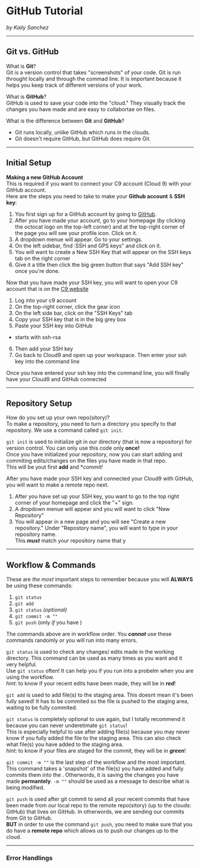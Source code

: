 # GitHub Tutorial

_by Kaily Sanchez_

---
## Git vs. GitHub
What is **Git**?  
Git is a version control that takes "screenshots" of your code. Git is run throught locally and through the commad line. It is important because it helps you keep track of different versions of your work. 

What is **GitHub**?  
GitHub is used to save your code into the "cloud." They visually track the changes you have made and are easy to collabortae on files. 

What is the difference between **Git** and **GitHub**?

* Git runs locally, unlike GitHub which runs in the clouds.
*  Git doesn't require GitHub, but GitHub does require Git.
  

---
## Initial Setup
**Making a new GitHub Account**  
This is required if you want to connect your C9 account (Cloud 9) with your GitHub account.  
Here are the steps you need to take to make your **Github account** & **SSH key**: 

1. You first sign up for a GitHub account by going to [GitHub](https://github.com/).
2. After you have made your account, go to your homepage (by clicking the octocat logo on the top-left corner) and at the top-right corner of the page you will see your profile icon. Click on it.
3. A dropdown menue will appear. Go to your settings.
4. On the left sidebar, find :SSH and GPS keys" and click on it.
5. You will want to create a New SSH Key that will appear on the SSH keys tab on the right corner
6. Give it a title then click the big green button that says "Add SSH key" once you're done.  

Now that you have made your SSH key, you will want to open your C9 account that is on the [C9 website](https://c9.io/)

1. Log into your c9 account
2. On the top-right corner, click the gear icon
3. On the left side bar, click on the "SSH Keys" tab
4. Copy your SSH key that is in the big grey box 
5. Paste your SSH key into GitHub
* starts with ssh-rsa
6. Then add your SSH key
7. Go back to Cloud9 and open up your workspace. Then enter your ssh key into the command line

Once you have entered your ssh key into the command line, you will finally have your Cloud9 and GitHub connected

---
## Repository Setup
How do you set up your own repo(sitory)?  
To make a repository, you need to turn a directory you specify to that repository. We use a command called `git init`.

`git init` is used to initialize git in our directory (that is now a repository) for version control. You can only use this code only **once!**  
Once you have initialized your repository, now you can start adding and commiting edits/changes on the files you have made in that repo.  
This will be yout first **add** and **commit!*


After you have made your SSH key and connected your Cloud9 with GitHub, you will want to make a remote repo next.  

1. After you have set up your SSH key, you want to go to the top right corner of your homepage and click the "+" sign.
2. A dropdown menue will appear and you will want to click "New Repository"
3. You will appear in a new page and you will see "Create a new repository." Under "Repostory name", you will want to type in your repository name.  
This **_must_** match your repository name that y





---
## Workflow & Commands
These are *the most* important steps to remember because you will **ALWAYS** be using these commands:

1. `git status`
2. `git add`
3. `git status` *(optional)*
4. `git commit -m ""` 
5. `git push` (only _if_ you have )

The commands above are in workflow order. You *__cannot__* use these commands randomly or you will run into many errors. 

`git status` is used to check any changes/ edits made in the working directory. This command can be used as many times as you want and it very helpful.  
Use `git status` often! It can help you if you run into a probelm when you are using the workflow.  
_hint_: to know if your recent edits have been made, they will be in **_red_**!

`git add` is used to add file(s) to the staging area. This doesnt mean it's been fully saved! It has to be commited so the file is pushed to the staging area, waiting to be fully commited.

`git status` is completely optional to use again, but I totally recommend it because you can never underetimate `git status`!  
This is especially helpful to use after adding file(s) because you may never know if you fully added the file to the staging area. This can also check what file(s) you have added to the staging area.  
_hint_: to know if your files are staged for the commit, they will be in **_green_**!

`git commit -m ""` is the last step of the workflow and the most important. This command takes a 'snapshot' of the file(s) you have added and fully commits them into the . Otherwords, it is saving the changes you have made **permantely**. `-m ""` should be used as a message to describe what is being modified. 

`git push` is used after git commit to send all your recent commits that have been made from our local repo to the remote repo(sitory) (up to the clouds: GitHub) that lives on GitHub. In otherwords, we are sending our commits from Git to GitHub.  
**BUT** in order to use the command `git push`, you need to make sure that you do have a **remote repo** which allows us to push our changes up to the cloud.

---
### Error Handlings